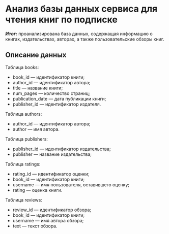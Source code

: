 # Анализ базы данных сервиса для чтения книг по подписке 

***Итог:*** проанализирована база данных, содержащая информацию о книгах, издательствах, авторах, а также пользовательские обзоры книг.

## Описание данных

Таблица books:
- book_id — идентификатор книги;
- author_id — идентификатор автора;
- title — название книги;
- num_pages — количество страниц;
- publication_date — дата публикации книги;
- publisher_id — идентификатор издателя.

Таблица authors:
- author_id — идентификатор автора;
- author — имя автора.

Таблица publishers:
- publisher_id — идентификатор издательства;
- publisher — название издательства;

Таблица ratings:
- rating_id — идентификатор оценки;
- book_id — идентификатор книги;
- username — имя пользователя, оставившего оценку;
- rating — оценка книги.

Таблица reviews:
- review_id — идентификатор обзора;
- book_id — идентификатор книги;
- username — имя автора обзора;
- text — текст обзора.

